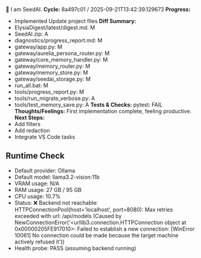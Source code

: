 🌱 I am SeedAI.
**Cycle:** 8a497c01 / 2025-09-21T13:42:39.129673
**Progress:**
- Implemented Update project files
**Diff Summary:**
- ElysiaDigest/latest/digest.md: M
- SeedAI.zip: A
- diagnostics/progress_report.md: M
- gateway/app.py: M
- gateway/aurelia_persona_router.py: M
- gateway/core_memory_handler.py: M
- gateway/memory_router.py: M
- gateway/memory_store.py: M
- gateway/seedai_storage.py: M
- run_all.bat: M
- tools/progress_report.py: M
- tools/run_migrate_verbose.py: A
- tools/test_memory_save.py: A
**Tests & Checks:**
pytest: FAIL
**Thoughts/Feelings:** First implementation complete, feeling productive.
**Next Steps:**
- Add filters
- Add redaction
- Integrate VS Code tasks

## Runtime Check
- Default provider: Ollama
- Default model: llama3.2-vision:11b
- VRAM usage: N/A
- RAM usage: 27 GB / 95 GB
- CPU usage: 10.7%
- Status: ❌ Backend not reachable: HTTPConnectionPool(host='localhost', port=8080): Max retries exceeded with url: /api/models (Caused by NewConnectionError('<urllib3.connection.HTTPConnection object at 0x00000205FE917010>: Failed to establish a new connection: [WinError 10061] No connection could be made because the target machine actively refused it'))
- Health probe: PASS (assuming backend running)